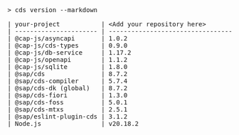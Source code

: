 <!-- this file is automatically generated and updated by a github action -->
<pre class="log">
> cds version --markdown

| your-project           | &lt;Add your repository here&gt;              |
| ---------------------- | --------------------------------------- |
| @cap-js/asyncapi       | 1.0.2                                   |
| @cap-js/cds-types      | 0.9.0                                   |
| @cap-js/db-service     | 1.17.2                                  |
| @cap-js/openapi        | 1.1.2                                   |
| @cap-js/sqlite         | 1.8.0                                   |
| @sap/cds               | 8.7.2                                   |
| @sap/cds-compiler      | 5.7.4                                   |
| @sap/cds-dk (global)   | 8.7.2                                   |
| @sap/cds-fiori         | 1.3.0                                   |
| @sap/cds-foss          | 5.0.1                                   |
| @sap/cds-mtxs          | 2.5.1                                   |
| @sap/eslint-plugin-cds | 3.1.2                                   |
| Node.js                | v20.18.2                                |
</pre>
